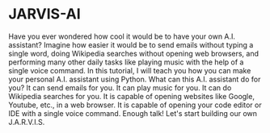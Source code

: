 # JARVIS-AI
Have you ever wondered how cool it would be to have your own A.I. assistant? Imagine how easier it would be to send emails without typing a single word, doing Wikipedia searches without opening web browsers, and performing many other daily tasks like playing music with the help of a single voice command. In this tutorial, I will teach you how you can make your personal A.I. assistant using Python.   What can this A.I. assistant do for you? It can send emails for you. It can play music for you. It can do Wikipedia searches for you. It is capable of opening websites like Google, Youtube, etc., in a web browser. It is capable of opening your code editor or IDE with a single voice command. Enough talk! Let's start building our own J.A.R.V.I.S.
